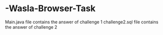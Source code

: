 # -Wasla-Browser-Task
 Main.java file contains the answer of challenge 1
 challenge2.sql file contains the answer of challenge 2
